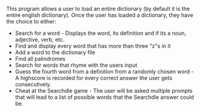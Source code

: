 This program allows a user to load an entire dictionary (by default it is the entire english dictionary).
Once the user has loaded a dictionary, they have the choice to either:

- Search for a word - Displays the word, its definition and if its a noun, adjective, verb, etc.
- Find and display every word that has more than three "z"s in it
- Add a word to the dictionary file
- Find all palindromes
- Search for words that rhyme with the users input
- Guess the fourth word from a definition from a randomly chosen word - A highscore is recorded for every correct answer the user gets consecutively.
- Cheat at the Searchdle game - The user will be asked multiple prompts that will lead to a list of possible words that the Searchdle answer could be.
